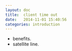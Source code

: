 ```yaml
---
layout: doc
title:  client time out
date:   2014-11-01 15:40:56
categories: introduction
---
```

- benefits.
- satellite line.

